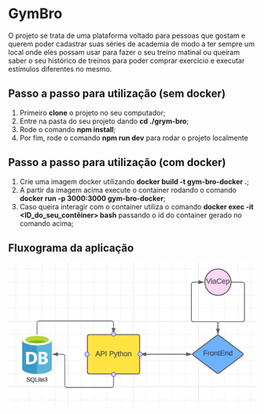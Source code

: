 
# GymBro

O projeto se trata de uma plataforma voltado para pessoas que gostam e querem poder cadastrar suas séries de academia de modo a ter sempre um local onde eles possam usar para fazer o seu treino matinal ou queiram saber o seu histórico de treinos para poder comprar exercício e executar estímulos diferentes no mesmo.

## Passo a passo para utilização (sem docker)

1. Primeiro **clone** o projeto no seu computador;
2. Entre na pasta do seu projeto dando **cd ./grym-bro**;
3. Rode o comando **npm install**;
4. Por fim, rode o comando **npm run dev** para rodar o projeto localmente

## Passo a passo para utilização (com docker)
    
1. Crie uma imagem docker utilizando **docker build -t gym-bro-docker .**;
2. A partir da imagem acima execute o container rodando o comando **docker run -p 3000:3000 gym-bro-docker**;
3. Caso queira interagir com o container utiliza o comando **docker exec -it <ID_do_seu_contêiner> bash** passando o id do container gerado no comando acima;

## Fluxograma da aplicação

![alt text](<Fluxograma Puc.png>)
